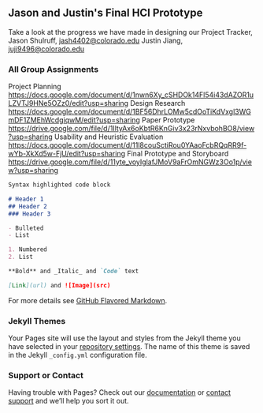 ## Jason and Justin's Final HCI Prototype
Take a look at the progress we have made in designing our Project Tracker,
Jason Shulruff, jash4402@colorado.edu
Justin Jiang, juji9496@colorado.edu


### All Group Assignments

Project Planning
https://docs.google.com/document/d/1nwn6Xy_cSHDOk14Fl54i43dAZOR1uLZVTJ9HNe5OZz0/edit?usp=sharing 
Design Research
https://docs.google.com/document/d/1BF56DhrLOMw5cdOoTiKdVxgl3WGmDF1ZMEhWcdgiqwM/edit?usp=sharing
Paper Prototype
https://drive.google.com/file/d/1IltyAx6oKbtR6KnGiv3x23rNxvbohBO8/view?usp=sharing 
Usability and Heuristic Evaluation
https://docs.google.com/document/d/11l8couSctiRou0YAaoFcbRQqRR9f-wYb-XkXd5w-FjU/edit?usp=sharing
Final Prototype and Storyboard
https://drive.google.com/file/d/11yte_voyIglafJMoV9aFrOmNGWz3Oo1p/view?usp=sharing
```markdown
Syntax highlighted code block

# Header 1
## Header 2
### Header 3

- Bulleted
- List

1. Numbered
2. List

**Bold** and _Italic_ and `Code` text

[Link](url) and ![Image](src)
```

For more details see [GitHub Flavored Markdown](https://guides.github.com/features/mastering-markdown/).

### Jekyll Themes

Your Pages site will use the layout and styles from the Jekyll theme you have selected in your [repository settings](https://github.com/jasonshulruff/HCI-Project-Tracker/settings). The name of this theme is saved in the Jekyll `_config.yml` configuration file.

### Support or Contact

Having trouble with Pages? Check out our [documentation](https://help.github.com/categories/github-pages-basics/) or [contact support](https://github.com/contact) and we’ll help you sort it out.
